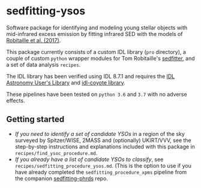 # sedfitting-ysos
Software package for identifying and modeling young stellar objects with mid-infrared excess emission by fitting infrared SED with the models of [Robitaille et al. (2017)](https://zenodo.org/record/166732#.XNsojy_MwWo).

This package currently consists of a custom IDL library (`pro` directory),
a couple of custom `python` wrapper modules for Tom Robitaille's [sedfitter](https://github.com/astrofrog/sedfitter), and  a set of data analysis `recipes`. 

The IDL library has been verified using IDL 8.7.1 and requires the [IDL Astronomy User's Library](https://github.com/wlandsman/IDLAstro) and [idl-coyote library](https://github.com/idl-coyote/coyote).

These pipelines have been tested on `python 3.6` and `3.7` with no adverse effects.

## Getting started 

* *If you need to identify a set of candidate YSOs* in a region of the sky surveyed by Spitzer/WISE, 2MASS and (optionally) UKIRT/VVV, see the step-by-step instructions and explanations included with this package in `recipes/find_ysoc_procedure.md`. 
* *If you already have a list of candidate YSOs to classify*, see `recipes/sedfitting_procedure_ysos.md`. (This is the option to use if you have already completed the `sedfitting_procedure_xpms` pipeline from the companion [sedfitting-phrds](https://github.com/mattpovich/sedfitting-phrds) repo.
 
